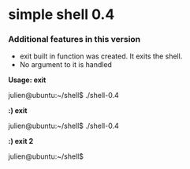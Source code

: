 # simple shell 0.4

### Additional features in this version 
* exit built in function was created. It exits the shell.
* No argument to it is handled

**Usage: exit**

julien@ubuntu:\~/shell$ ./shell-0.4

**:) exit**

julien@ubuntu:\~/shell$ ./shell-0.4

**:) exit 2**

julien@ubuntu:\~/shell$ 
